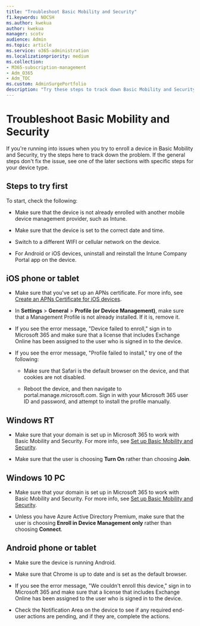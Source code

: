 ```yaml
---
title: "Troubleshoot Basic Mobility and Security"   
f1.keywords: NOCSH                
ms.author: kwekua      
author: kwekua   
manager: scotv 
audience: Admin 
ms.topic: article 
ms.service: o365-administration 
ms.localizationpriority: medium 
ms.collection:                  
- M365-subscription-management
- Adm_O365
- Adm_TOC
ms.custom: AdminSurgePortfolio
description: "Try these steps to track down Basic Mobility and Security problems"  
---
```


# Troubleshoot Basic Mobility and Security

If you're running into issues when you try to enroll a device in Basic Mobility and Security, try the steps here to track down the problem. If the general steps don't fix the issue, see one of the later sections with specific steps for your device type.

## Steps to try first

To start, check the following:

- Make sure that the device is not already enrolled with another mobile device management provider, such as Intune.

- Make sure that the device is set to the correct date and time.

- Switch to a different WIFI or cellular network on the device.

- For Android or iOS devices, uninstall and reinstall the Intune Company Portal app on the device. 

## iOS phone or tablet

- Make sure that you've set up an APNs certificate. For more info, see [Create an APNs Certificate for iOS devices](create-an-apns-certificate-for-ios-devices.md).

- In **Settings** > **General** > **Profile (or Device Management)**, make sure that a Management Profile is not already installed. If it is, remove it.

- If you see the error message, "Device failed to enroll," sign in to Microsoft 365 and make sure that a license that includes Exchange Online has been assigned to the user who is signed in to the device.

- If you see the error message, "Profile failed to install," try one of the following:

    - Make sure that Safari is the default browser on the device, and that cookies are not disabled.

    - Reboot the device, and then navigate to portal.manage.microsoft.com. Sign in with your Microsoft 365 user ID and password, and attempt to install the profile manually.

## Windows RT

- Make sure that your domain is set up in Microsoft 365 to work with Basic Mobility and Security. For more info, see [Set up Basic Mobility and Security](set-up.md).
    
- Make sure that the user is choosing **Turn On** rather than choosing **Join**.

## Windows 10 PC

- Make sure that your domain is set up in Microsoft 365 to work with Basic Mobility and Security. For more info, see [Set up Basic Mobility and Security](set-up.md).
    
- Unless you have Azure Active Directory Premium, make sure that the user is choosing **Enroll in Device Management only** rather than choosing **Connect**.

## Android phone or tablet

- Make sure the device is running Android.

- Make sure that Chrome is up to date and is set as the default browser.

- If you see the error message, "We couldn't enroll this device," sign in to Microsoft 365 and make sure that a license that includes Exchange Online has been assigned to the user who is signed in to the device.

- Check the Notification Area on the device to see if any required end-user actions are pending, and if they are, complete the actions.
